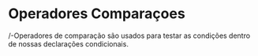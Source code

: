 # Operadores Comparaçoes

/-Operadores de comparação são usados para testar as condições dentro de nossas declarações condicionais.
